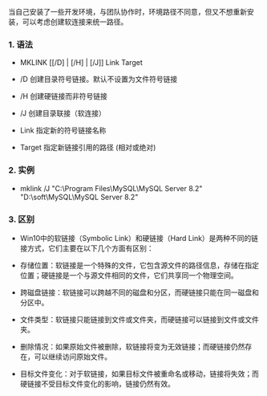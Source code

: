 当自己安装了一些开发环境，与团队协作时，环境路径不同意，但又不想重新安装，可以考虑创建软连接来统一路径。

### 1. 语法
 - MKLINK [[/D] | [/H] | [/J]] Link Target

 - /D 创建目录符号链接。默认不设置为文件符号链接

 - /H 创建硬链接而非符号链接

 - /J 创建目录联接（软连接）

 - Link 指定新的符号链接名称

 - Target 指定新链接引用的路径 (相对或绝对)


### 2. 实例
 - mklink /J "C:\Program Files\MySQL\MySQL Server 8.2" "D:\soft\MySQL\MySQL Server 8.2"

### 3. 区别
 - Win10中的软链接（Symbolic Link）和硬链接（Hard Link）是两种不同的链接方式，它们主要在以下几个方面有区别：

 - 存储位置：软链接是一个特殊的文件，它包含源文件的路径信息，存储在指定位置；硬链接是一个与源文件相同的文件，它们共享同一个物理空间。

 - 跨磁盘链接：软链接可以跨越不同的磁盘和分区，而硬链接只能在同一磁盘和分区中。

 - 文件类型：软链接只能链接到文件或文件夹，而硬链接可以链接到文件或文件夹。

 - 删除情况：如果原始文件被删除，软链接将变为无效链接；而硬链接仍然存在，可以继续访问原始文件。

 - 目标文件变化：对于软链接，如果目标文件被重命名或移动，链接将失效；而硬链接不受目标文件变化的影响，链接仍然有效。